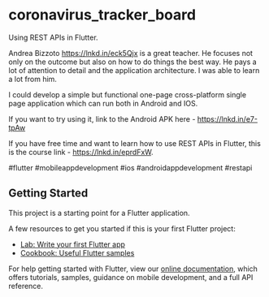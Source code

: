 # coronavirus_tracker_board

Using REST APIs in Flutter.

Andrea Bizzoto https://lnkd.in/eck5Qjx is a great teacher. He focuses not only on the outcome but also on how to do things the best way. He pays a lot of attention to detail and the application architecture. I was able to learn a lot from him.

I could develop a simple but functional one-page cross-platform single page application which can run both in Android and IOS.

If you want to try using it, link to the Android APK here - https://lnkd.in/e7-tpAw

If you have free time and want to learn how to use REST APIs in Flutter, this is the course link - https://lnkd.in/eprdFxW. 

#flutter #mobileappdevelopment #ios
#androidappdevelopment #restapi

## Getting Started

This project is a starting point for a Flutter application.

A few resources to get you started if this is your first Flutter project:

- [Lab: Write your first Flutter app](https://flutter.dev/docs/get-started/codelab)
- [Cookbook: Useful Flutter samples](https://flutter.dev/docs/cookbook)

For help getting started with Flutter, view our
[online documentation](https://flutter.dev/docs), which offers tutorials,
samples, guidance on mobile development, and a full API reference.


